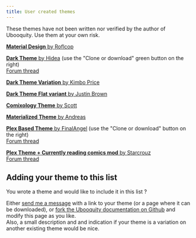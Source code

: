 ```yaml
---
title: User created themes
---
```


<div class="infobox">
    These themes have not been written nor verified by the author of Ubooquity. Use them at your own risk.
</div>

[**Material Design** by Roflcop](http://ubooquity.userecho.com/topic/620813-customized-modern-theme)

[**Dark Theme** by Hidea](https://github.com/adelatour11/darktheme) (use the "Clone or download" green button on the right)  
[Forum thread](http://ubooquity.userecho.com/topic/635839-working-on-a-new-theme/)

[**Dark Theme Variation** by Kimbo Price](http://ubooquity.userecho.com/topic/635839-dark-theme-for-ubooquity-available/#comment-1533101)

[**Dark Theme Flat variant** by Justin Brown](https://drive.google.com/file/d/0B2UyNSVyI_nRbzNZak9pUFZQQ2M/view?usp=sharing)

[**Comixology Theme** by Scott](http://ubooquity.userecho.com/topic/1061595-comixology-theme/)

[**Materialized Theme** by Andreas](http://ubooquity.userecho.com/topics/456-materialized-theme-for-ubooquity/)

[**Plex Based Theme** by FinalAngel](https://github.com/FinalAngel/plextheme) (use the "Clone or download" button on the right)  
[Forum thread](https://ubooquity.userecho.com/communities/1/topics/666-plex-based-theme)

[**Plex Theme + Currently reading comics mod** by Starcrouz](https://bit.ly/2Khd29R)  
[Forum thread](https://ubooquity.userecho.com/communities/1/topics/863-the-all-currently-reading-comics-mod-for-plex-theme)


## Adding your theme to this list

You wrote a theme and would like to include it in this list ?

 Either [send me a message](http://vaemendis.net/ubooquity/contact) with a link to your theme (or a page where it can be downloaded), or [fork the Ubooquity documentation on Github](https://github.com/vaemendis/ubooquity-doc) and modify this page as you like.  
 Also, a small description and and indication if your theme is a variation on another existing theme would be nice.
